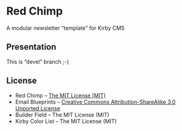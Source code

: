 # Red Chimp

A modular newsletter “template” for Kirby CMS


## Presentation

This is “devel” branch ;-)


## License

- Red Chimp – [The MIT License (MIT)](doc/license.txt)
- Email Blueprints – [Creative Commons Attribution-ShareAlike 3.0 Unported License](http://creativecommons.org/licenses/by-sa/3.0/)
- Builder Field  – The MIT License (MIT)
- Kirby Color List – The MIT License (MIT)
